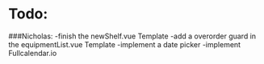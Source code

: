 Todo:
==================== 

###Nicholas:
-finish the newShelf.vue Template 
-add a overorder guard in the equipmentList.vue Template 
-implement a date picker 
-implement Fullcalendar.io 
